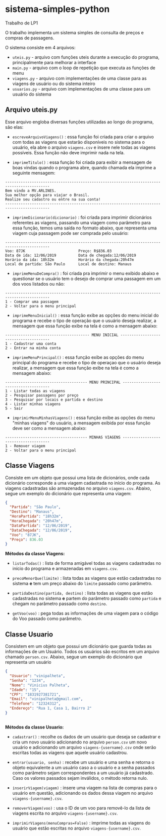 # sistema-simples-python
Trabalho de LP1

O trabalho implementa um sistema simples de consulta de preços e compras de passagens.

O sistema consiste em 4 arquivos:
* `uteis.py` - arquivo com funções uteis durante a execução do programa, principalmente para melhorar a interface
* `main.py`  - arquivo com o loop de repetição que executa as funções de menu
* `viagens.py` - arquivo com implementações de uma classe para as viagens de usuário ou do sistema inteiro
* `usuarios.py` - arquivo com implementações de uma classe para um usuário do sistema

## Arquivo uteis.py
Esse arquivo engloba diversas funções utilizadas ao longo do programa, são elas:

- `escreveArquivoViagens()` : essa função foi criada para criar o arquivo com todas as viagens que estarão disponíveis no sistema para o usuário, ela abre o arquivo `viagens.csv` e insere nele todas as viagens possíveis. Essa função não deve imprimir nada na tela.

- `imprimeTitulo()` : essa função foi criada para exibir a mensagem de boas vindas quando o programa abre, quando chamada ela imprime a seguinte mensagem:

```
------------------------------------------------------------------------------------------
Bem vindo a MV.ARLINES.
Sua melhor opção para viajar o Brasil.
Realize seu cadastro ou entre na sua conta!
------------------------------------------------------------------------------------------
```

- `imprimeDicionario(dicionario)` : foi criada para imprimir dicionários referentes as viagens, passando uma viagem como parâmetro para essa função, temos uma saída no formato abaixo, que representa uma viagem cuja passagem pode ser comprada pelo usuário:
```
------------------------------------------------------------------------------------------
Voo: 87JK                        Preço: R$836.03
Data de ida: 12/06/2019          Data de chegada:12/06/2019
Horário da ida: 18h32m           Horário da chegada:20h47m
Local de partida: São Paulo      Local de destino: Manaus
```

- `imprimeMenuDeCompra()` : foi criada pra imprimir o menu exibido abaixo e questionar se o usuário tem o desejo de comprar uma passagem em um dos voos listados ou não:

```
------------------------------------------------------------------------------------------
1 - Comprar uma passagem
2 - Voltar para o menu principal
```

- `imprimeMenuInicial()` : essa função exibe as opções do menu inicial do programa e recebe o tipo de operação que o usuário deseja realizar, a mensagem que essa função exibe na tela é como a mensagem abaixo:

```
-------------------------------------- MENU INICIAL --------------------------------------
1 - Cadastrar uma conta
2 - Entrar na minha conta
```

- `imprimeMenuPrincipal()` : essa função exibe as opções do menu principal do programa e recebe o tipo de operaçao que o usuário deseja realizar, a mensagem que essa função exibe na tela é como a mensagem abaixo:
```
------------------------------------- MENU PRINCIPAL -------------------------------------
1 - Listar todas as viagens
2 - Pesquisar passagens por preço
3 - Pesquisar por locais e partida e destino
4 - Listar minhas viagens
5 - Sair
```

- `imprimirMenuMinhasViagens()` :  essa função exibe as opções do menu "minhas viagens" do usuário, a mensagem exibida por essa função deve ser como a mensagem abaixo:

```
------------------------------------- MINHAS VIAGENS -------------------------------------
1 - Remover viagem
2 - Voltar para o menu principal
```

## Classe Viagens
Consiste em um objeto que possui uma lista de dicionários, onde cada dicionário corresponde a uma viagem cadastrada no início do programa. As viagens cadastradas são armazenadas no arquivo `viagens.csv`. Abaixo, segue um exemplo do dicionário que representa uma viagem:

```json
{
  "Partida": "São Paulo",
  "Destino": "Manaus",
  "HoraPartida": "18h32m",
  "HoraChegada": "20h47m",
  "DataPartida": "12/06/2019",
  "DataChegada": "12/06/2019",
  "Voo": "87JK",
  "Preço": 836.03
}
```
**Métodos da classe Viagens:**

- `listarTodas()` : lista de forma amigável todas as viagens cadastradas no início do programa e armazenadas em `viagens.csv`.

- `precoMenorQue(limite)` : lista todas as viagens que estão cadastradas no sistema **e** tem um preço abaixo do `limite` passado como parâmetro.

- `partidaDestino(partida, destino)` : lista todas as viagens que estão cadastradas no sistema **e** partem do parâmetro passado como `partida` e chegam no parâmetro passado como `destino`.

- `getVoo(voo)` : pega todas as informações de uma viagem para o código do Voo passado como parâmetro.


## Classe Usuario
Consistem em um objeto que possui um dicionário que guarda todas as informações de um Usuário. Todos os usuários são escritos em um arquivo chamado `person.csv`. Abaixo, segue um exemplo do dicionário que representa um usuário

```json
{
  "Usuario": "vinipalheta",
  "Senha": "1234",
  "Nome": "Vinicius Palheta",
  "Idade": "15",
  "CPF": "1831927381721",
  "Email": "vinipalheta@gmail.com",
  "Telefone": "12324312",
  "Endereço": "Rua 1, Casa 1, Bairro 2"
}
        
```
**Métodos da classe Usuario:**

- `cadastrar()` : recolhe os dados de um usuário que deseja se cadastrar e cria um novo usuário adicionando no arquivo `person.csv` um novo usuário e adicionando um arquivo `viagens-{username}.csv` onde serão escritas todas as viagens que aquele usuário cadastrou.

- `entrar(usuario, senha)` : recebe um usuário e uma senha e retorna o objeto equivalente a um usuário caso a o usuário e a senha passados como parâmetro sejam correspondentes a um usuário já cadastrado. Caso os valores passados sejam inválidos, o método retorna nulo.

- `inserirViagem(viagem)` : insere uma viagem na lista de compras para o usuário em questão, adicionando os dados dessa viagem no arquivo `viagens-{username}.csv`.

- `removerViagem(voo)` : usa o ID de um voo para removê-lo da lista de viagens escrita no arquivo `viagens-{username}.csv`.

- `imprimirViagens(menuCompras=False)` : imprime todas as viagens do usuário que estão escritas no arquivo `viagens-{username}.csv`.

